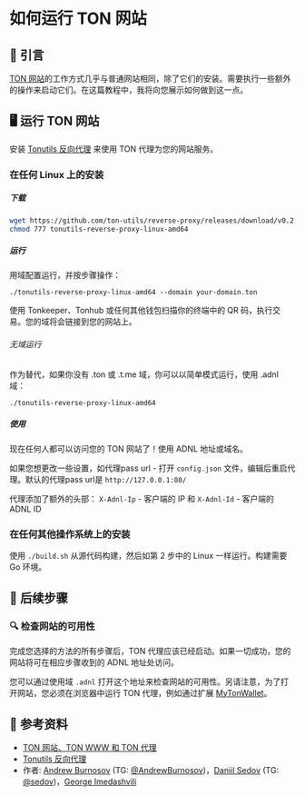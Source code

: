 # 如何运行 TON 网站

## 👋 引言

[TON 网站](https://blog.ton.org/ton-sites)的工作方式几乎与普通网站相同，除了它们的安装。需要执行一些额外的操作来启动它们。在这篇教程中，我将向您展示如何做到这一点。

## 🖥 运行 TON 网站

安装 [Tonutils 反向代理](https://github.com/tonutils/reverse-proxy) 来使用 TON 代理为您的网站服务。

### 在任何 Linux 上的安装

##### 下载

```bash
wget https://github.com/ton-utils/reverse-proxy/releases/download/v0.2.0/tonutils-reverse-proxy-linux-amd64
chmod 777 tonutils-reverse-proxy-linux-amd64
```

##### 运行

用域配置运行，并按步骤操作：

```
./tonutils-reverse-proxy-linux-amd64 --domain your-domain.ton 
```

使用 Tonkeeper、Tonhub 或任何其他钱包扫描你的终端中的 QR 码，执行交易。您的域将会链接到您的网站上。

###### 无域运行

作为替代，如果你没有 .ton 或 .t.me 域，你可以以简单模式运行，使用 .adnl 域：

```
./tonutils-reverse-proxy-linux-amd64
```

##### 使用

现在任何人都可以访问您的 TON 网站了！使用 ADNL 地址或域名。

如果您想更改一些设置，如代理pass url - 打开 `config.json` 文件，编辑后重启代理。默认的代理pass url是 `http://127.0.0.1:80/`

代理添加了额外的头部：
`X-Adnl-Ip` - 客户端的 IP 和 `X-Adnl-Id` - 客户端的 ADNL ID

### 在任何其他操作系统上的安装

使用 `./build.sh` 从源代码构建，然后如第 2 步中的 Linux 一样运行。构建需要 Go 环境。

## 👀 后续步骤

### 🔍 检查网站的可用性

完成您选择的方法的所有步骤后，TON 代理应该已经启动。如果一切成功，您的网站将可在相应步骤收到的 ADNL 地址处访问。

您可以通过使用域 `.adnl` 打开这个地址来检查网站的可用性。另请注意，为了打开网站，您必须在浏览器中运行 TON 代理，例如通过扩展 [MyTonWallet](https://mytonwallet.io/)。

## 📌 参考资料

- [TON 网站、TON WWW 和 TON 代理](https://blog.ton.org/ton-sites)
- [Tonutils 反向代理](https://github.com/tonutils/reverse-proxy)
- 作者: [Andrew Burnosov](https://github.com/AndreyBurnosov) (TG: [@AndrewBurnosov](https://t.me/AndreyBurnosov))，[Daniil Sedov](https://gusarich.com) (TG: [@sedov](https://t.me/sedov))，[George Imedashvili](https://github.com/drforse)
